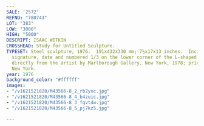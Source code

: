 ```yaml
---
SALE: '2572'
REFNO: "780743"
LOT: "383"
LOW: "3000"
HIGH: "5000"
DESCRIPT: ISAAC WITKIN
CROSSHEAD: Study for Untitled Sculpture.
TYPESET: Steel sculpture, 1976.  191x432x330 mm; 7½x17x13 inches.  Incised artist's
  signature, date and numbered 1/3 on the lower corner of the L-shaped element.<br><br>Acquired
  directly from the artist by Marlborough Gallery, New York, 1978; private collection,
  New York.
year: 1976
background_color: "#ffffff"
images:
- "/v1621521820/M43566-8_2_rb2yxc.jpg"
- "/v1621521820/M43566-8_4_b4zuic.jpg"
- "/v1621521820/M43566-8_3_fgvt4w.jpg"
- "/v1621521820/M43566-8_5_pj7kz5.jpg"

---
```

